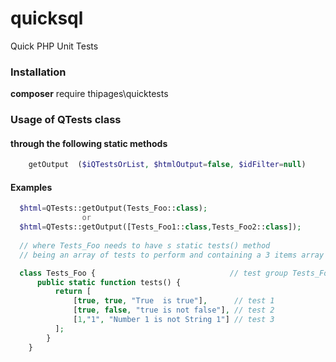 # quicksql
Quick PHP Unit Tests

### Installation
**composer** require thipages\quicktests

### Usage of QTests class
#### through the following static methods
```php
    getOutput  ($iQTestsOrList, $htmlOutput=false, $idFilter=null)
```

#### Examples
```php
  $html=QTests::getOutput(Tests_Foo::class);
                or
  $html=QTests::getOutput([Tests_Foo1::class,Tests_Foo2::class]);
  
  // where Tests_Foo needs to have s static tests() method
  // being an array of tests to perform and containing a 3 items array (actual,expected,description)

  class Tests_Foo {                              // test group Tests_Foo
      public static function tests() {
          return [
              [true, true, "True  is true"],      // test 1
              [true, false, "true is not false"], // test 2
              [1,"1", "Number 1 is not String 1"] // test 3
          ];
        }
    }

```

